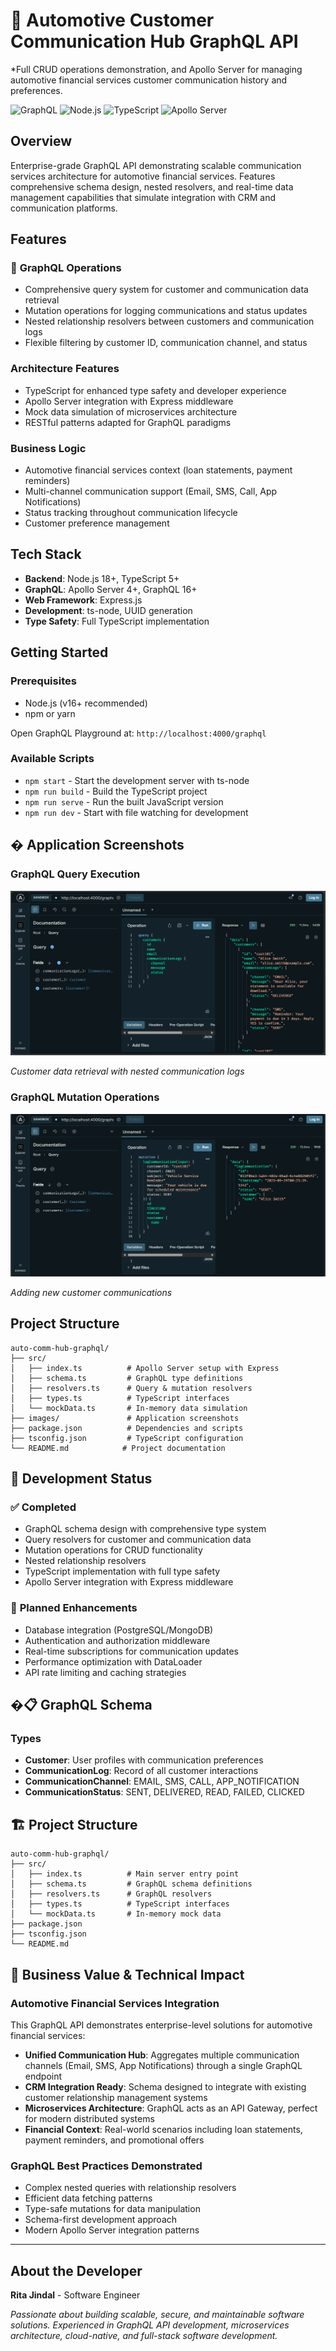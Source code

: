 # 🚗 Automotive Customer Communication Hub GraphQL API

*Full CRUD operations demonstration, and Apollo Server for managing automotive financial services customer communication history and preferences.

![GraphQL](https://img.shields.io/badge/GraphQL-16+-E10098.svg)
![Node.js](https://img.shields.io/badge/Node.js-18+-339933.svg)
![TypeScript](https://img.shields.io/badge/TypeScript-5+-3178C6.svg)
![Apollo Server](https://img.shields.io/badge/Apollo_Server-4+-311C87.svg)

##  Overview

Enterprise-grade GraphQL API demonstrating scalable communication services architecture for automotive financial services. Features comprehensive schema design, nested resolvers, and real-time data management capabilities that simulate integration with CRM and communication platforms.

##  Features

### 🎯 **GraphQL Operations**
- Comprehensive query system for customer and communication data retrieval
- Mutation operations for logging communications and status updates
- Nested relationship resolvers between customers and communication logs
- Flexible filtering by customer ID, communication channel, and status

###  **Architecture Features**
- TypeScript for enhanced type safety and developer experience
- Apollo Server integration with Express middleware
- Mock data simulation of microservices architecture
- RESTful patterns adapted for GraphQL paradigms

###  **Business Logic**
- Automotive financial services context (loan statements, payment reminders)
- Multi-channel communication support (Email, SMS, Call, App Notifications)
- Status tracking throughout communication lifecycle
- Customer preference management

##  Tech Stack

- **Backend**: Node.js 18+, TypeScript 5+
- **GraphQL**: Apollo Server 4+, GraphQL 16+
- **Web Framework**: Express.js
- **Development**: ts-node, UUID generation
- **Type Safety**: Full TypeScript implementation

##  Getting Started

### Prerequisites

- Node.js (v16+ recommended)
- npm or yarn

Open GraphQL Playground at: `http://localhost:4000/graphql`

### Available Scripts

- `npm start` - Start the development server with ts-node
- `npm run build` - Build the TypeScript project
- `npm run serve` - Run the built JavaScript version
- `npm run dev` - Start with file watching for development

## �️ Application Screenshots

### GraphQL Query Execution
![GraphQL Query](./images/GraphQL_query.png)

*Customer data retrieval with nested communication logs*

### GraphQL Mutation Operations
![GraphQL Mutation](./images/GraphQL_mutation.png)

*Adding new customer communications*

##  Project Structure

```text
auto-comm-hub-graphql/
├── src/
│   ├── index.ts          # Apollo Server setup with Express
│   ├── schema.ts         # GraphQL type definitions
│   ├── resolvers.ts      # Query & mutation resolvers
│   ├── types.ts          # TypeScript interfaces
│   └── mockData.ts       # In-memory data simulation
├── images/               # Application screenshots
├── package.json          # Dependencies and scripts
├── tsconfig.json         # TypeScript configuration
└── README.md            # Project documentation
```

## 🚧 Development Status

### ✅ **Completed**
- GraphQL schema design with comprehensive type system
- Query resolvers for customer and communication data
- Mutation operations for CRUD functionality
- Nested relationship resolvers
- TypeScript implementation with full type safety
- Apollo Server integration with Express middleware

### 🔄 **Planned Enhancements**
- Database integration (PostgreSQL/MongoDB)
- Authentication and authorization middleware
- Real-time subscriptions for communication updates
- Performance optimization with DataLoader
- API rate limiting and caching strategies

## �📋 GraphQL Schema

### Types

- **Customer**: User profiles with communication preferences
- **CommunicationLog**: Record of all customer interactions
- **CommunicationChannel**: EMAIL, SMS, CALL, APP_NOTIFICATION
- **CommunicationStatus**: SENT, DELIVERED, READ, FAILED, CLICKED


## 🏗 Project Structure

```
auto-comm-hub-graphql/
├── src/
│   ├── index.ts          # Main server entry point
│   ├── schema.ts         # GraphQL schema definitions
│   ├── resolvers.ts      # GraphQL resolvers
│   ├── types.ts          # TypeScript interfaces
│   └── mockData.ts       # In-memory mock data
├── package.json
├── tsconfig.json
└── README.md
```

## 🎯 Business Value & Technical Impact

### **Automotive Financial Services Integration**
This GraphQL API demonstrates enterprise-level solutions for automotive financial services:

- **Unified Communication Hub**: Aggregates multiple communication channels (Email, SMS, App Notifications) through a single GraphQL endpoint
- **CRM Integration Ready**: Schema designed to integrate with existing customer relationship management systems
- **Microservices Architecture**: GraphQL acts as an API Gateway, perfect for modern distributed systems
- **Financial Context**: Real-world scenarios including loan statements, payment reminders, and promotional offers

### **GraphQL Best Practices Demonstrated**
- Complex nested queries with relationship resolvers
- Efficient data fetching patterns
- Type-safe mutations for data manipulation
- Schema-first development approach
- Modern Apollo Server integration patterns

---

## About the Developer

**Rita Jindal** - Software Engineer

*Passionate about building scalable, secure, and maintainable software solutions. Experienced in GraphQL API development, microservices architecture, cloud-native, and full-stack software development.*

